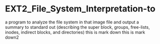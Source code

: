 # EXT2_File_System_Interpretation-to
a program to analyze the file system in that image file and output a summary to standard out (describing the super block, groups, free-lists, inodes, indirect blocks, and directories)
this is mark down
this is mark down2
